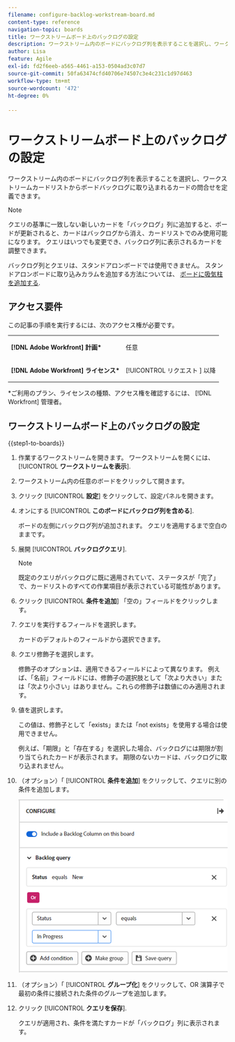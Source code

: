 ```yaml
---
filename: configure-backlog-workstream-board.md
content-type: reference
navigation-topic: boards
title: ワークストリームボード上のバックログの設定
description: ワークストリーム内のボードにバックログ列を表示することを選択し、ワークストリームカードリストからボードバックログに取り込まれるカードの問合せを定義できます。
author: Lisa
feature: Agile
exl-id: fd2f6eeb-a565-4461-a153-0504ad3c07d7
source-git-commit: 50fa63474cfd40706e74507c3e4c231c1d97d463
workflow-type: tm+mt
source-wordcount: '472'
ht-degree: 0%

---
```


# ワークストリームボード上のバックログの設定

ワークストリーム内のボードにバックログ列を表示することを選択し、ワークストリームカードリストからボードバックログに取り込まれるカードの問合せを定義できます。

>[!NOTE]
>
>クエリの基準に一致しない新しいカードを「バックログ」列に追加すると、ボードが更新されると、カードはバックログから消え、カードリストでのみ使用可能になります。 クエリはいつでも変更でき、バックログ列に表示されるカードを調整できます。

バックログ列とクエリは、スタンドアロンボードでは使用できません。 スタンドアロンボードに取り込みカラムを追加する方法については、 [ボードに吸気柱を追加する](/help/quicksilver/agile/use-boards-agile-planning-tools/add-intake-column-to-board.md).

## アクセス要件

この記事の手順を実行するには、次のアクセス権が必要です。

<table style="table-layout:auto"> 
 <col> 
 </col> 
 <col> 
 </col> 
 <tbody> 
  <tr> 
   <td role="rowheader"><strong>[!DNL Adobe Workfront] 計画*</strong></td> 
   <td> <p>任意</p> </td> 
  </tr> 
  <tr> 
   <td role="rowheader"><strong>[!DNL Adobe Workfront] ライセンス*</strong></td> 
   <td> <p>[!UICONTROL リクエスト ] 以降</p> </td> 
  </tr> 
 </tbody> 
</table>

&#42;ご利用のプラン、ライセンスの種類、アクセス権を確認するには、 [!DNL Workfront] 管理者。

## ワークストリームボード上のバックログの設定

{{step1-to-boards}}

1. 作業するワークストリームを開きます。 ワークストリームを開くには、 [!UICONTROL **ワークストリームを表示**].
1. ワークストリーム内の任意のボードをクリックして開きます。
1. クリック [!UICONTROL **設定**] をクリックして、設定パネルを開きます。
1. オンにする [!UICONTROL **このボードにバックログ列を含める**].

   ボードの左側にバックログ列が追加されます。 クエリを適用するまで空白のままです。

1. 展開 [!UICONTROL **バックログクエリ**].

   >[!NOTE]
   >
   >既定のクエリがバックログに既に適用されていて、ステータスが「完了」で、カードリストのすべての作業項目が表示されている可能性があります。

1. クリック [!UICONTROL **条件を追加**] 「空の」フィールドをクリックします。
1. クエリを実行するフィールドを選択します。

   カードのデフォルトのフィールドから選択できます。

1. クエリ修飾子を選択します。

   修飾子のオプションは、適用できるフィールドによって異なります。 例えば、「名前」フィールドには、修飾子の選択肢として「次より大きい」または「次より小さい」はありません。これらの修飾子は数値にのみ適用されます。

1. 値を選択します。

   この値は、修飾子として「exists」または「not exists」を使用する場合は使用できません。

   例えば、「期限」と「存在する」を選択した場合、バックログには期限が割り当てられたカードが表示されます。 期限のないカードは、バックログに取り込まれません。

1. （オプション）「 [!UICONTROL **条件を追加**] をクリックして、クエリに別の条件を追加します。

   ![バックログクエリ](assets/backlog-query-wrkstrm-board.png)

1. （オプション）「 [!UICONTROL **グループ化**] をクリックして、OR 演算子で最初の条件に接続された条件のグループを追加します。
1. クリック [!UICONTROL **クエリを保存**].

   クエリが適用され、条件を満たすカードが「バックログ」列に表示されます。
